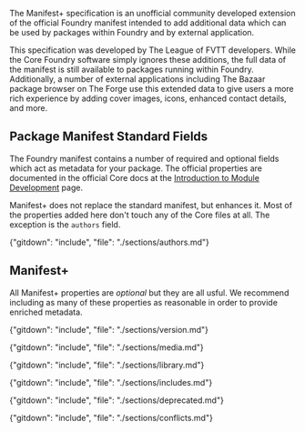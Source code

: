The Manifest+ specification is an unofficial community developed extension of the official Foundry manifest intended to add additional data which can be used by packages within Foundry and by external application.

This specification was developed by The League of FVTT developers. While the Core Foundry software simply ignores these additions, the full data of the manifest is still available to packages running within Foundry. Additionally, a number of external applications including The Bazaar package browser on The Forge use this extended data to give users a more rich experience by adding cover images, icons, enhanced contact details, and more.

## Package Manifest Standard Fields
The Foundry manifest contains a number of required and optional fields which act as metadata for your package. The official properties are documented in the official Core docs at the [Introduction to Module Development](https://foundryvtt.com/article/module-development/) page.

Manifest+ does not replace the standard manifest, but enhances it. Most of the properties added here don't touch any of the Core files at all. The exception is the `authors` field.

{"gitdown": "include", "file": "./sections/authors.md"}

## Manifest+

All Manifest+ properties are *optional* but they are all usful. We recommend including as many of these properties as reasonable in order to provide enriched metadata.

{"gitdown": "include", "file": "./sections/version.md"}

{"gitdown": "include", "file": "./sections/media.md"}

{"gitdown": "include", "file": "./sections/library.md"}

{"gitdown": "include", "file": "./sections/includes.md"}

{"gitdown": "include", "file": "./sections/deprecated.md"}

{"gitdown": "include", "file": "./sections/conflicts.md"}
